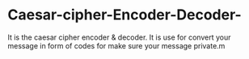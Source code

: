 # Caesar-cipher-Encoder-Decoder-
It is the caesar cipher encoder &amp; decoder. It is use for convert your message in form of codes for make sure your message private.m
